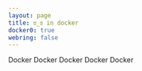 ```yaml
---
layout: page
title: ಠ_ಠ in docker
docker0: true
webring: false
---
```


Docker Docker Docker Docker Docker
